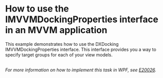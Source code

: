 # How to use the IMVVMDockingProperties interface in an MVVM application


<p>This example demonstrates how to use the DXDocking IMVVMDockingProperties interface. This interface provides you a way to specify target groups for each of your view models.<br /><br /></p>
<p><em>For more information on how to implement this task in WPF, see <a href="https://www.devexpress.com/Support/Center/p/E20026">E20026</a>.</em></p>

<br/>


